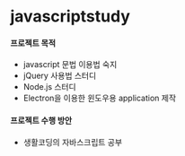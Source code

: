 # javascriptstudy


#### 프로젝트 목적
* javascript 문법 이용법 숙지
* jQuery 사용법 스터디
* Node.js 스터디
* Electron을 이용한 윈도우용 application 제작

#### 프로젝트 수행 방안
* 생활코딩의 자바스크립트 공부